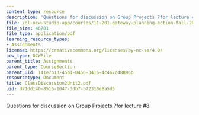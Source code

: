```yaml
---
content_type: resource
description: 'Questions for discussion on Group Projects ?for lecture #8.'
file: /ol-ocw-studio-app/courses/11-201-gateway-planning-action-fall-2002/d71dd140851610473db7b72310e8a5d5_ClassDiscussion2Unit2.pdf
file_size: 46781
file_type: application/pdf
learning_resource_types:
- Assignments
license: https://creativecommons.org/licenses/by-nc-sa/4.0/
ocw_type: OCWFile
parent_title: Assignments
parent_type: CourseSection
parent_uid: 141e7b13-45b1-0456-3416-4c467c48896b
resourcetype: Document
title: ClassDiscussion2Unit2.pdf
uid: d71dd140-8516-1047-3db7-b72310e8a5d5
---
```

Questions for discussion on Group Projects ?for lecture #8.
